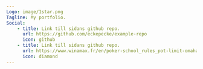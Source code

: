 ```yaml
---
Logo: image/1star.png
Tagline: My portfolio.
Social:
    - title: Link till sidans github repo.
      url: https://github.com/eckepecke/example-repo
      icon: github
    - title: Link till sidans github repo.
      url: https://www.winamax.fr/en/poker-school_rules_pot-limit-omaha-4-card
      icon: diamond
---
```

